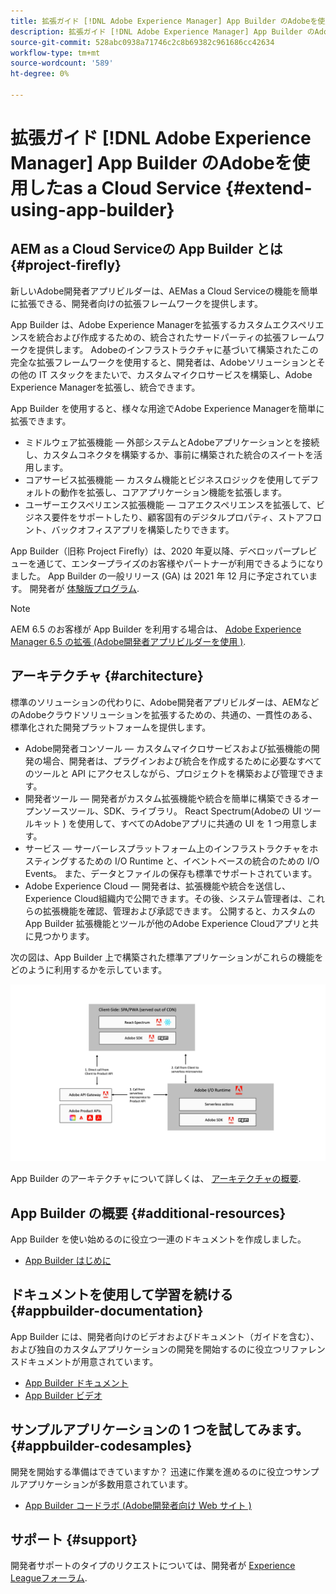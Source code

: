 ```yaml
---
title: 拡張ガイド [!DNL Adobe Experience Manager] App Builder のAdobeを使用したas a Cloud Service
description: 拡張ガイド [!DNL Adobe Experience Manager] App Builder のAdobeを使用したas a Cloud Service
source-git-commit: 528abc0938a71746c2c8b69382c961686cc42634
workflow-type: tm+mt
source-wordcount: '589'
ht-degree: 0%

---
```



# 拡張ガイド [!DNL Adobe Experience Manager] App Builder のAdobeを使用したas a Cloud Service {#extend-using-app-builder}

## AEM as a Cloud Serviceの App Builder とは {#project-firefly}

新しいAdobe開発者アプリビルダーは、AEMas a Cloud Serviceの機能を簡単に拡張できる、開発者向けの拡張フレームワークを提供します。

App Builder は、Adobe Experience Managerを拡張するカスタムエクスペリエンスを統合および作成するための、統合されたサードパーティの拡張フレームワークを提供します。 Adobeのインフラストラクチャに基づいて構築されたこの完全な拡張フレームワークを使用すると、開発者は、Adobeソリューションとその他の IT スタックをまたいで、カスタムマイクロサービスを構築し、Adobe Experience Managerを拡張し、統合できます。

App Builder を使用すると、様々な用途でAdobe Experience Managerを簡単に拡張できます。

* ミドルウェア拡張機能 — 外部システムとAdobeアプリケーションとを接続し、カスタムコネクタを構築するか、事前に構築された統合のスイートを活用します。
* コアサービス拡張機能 — カスタム機能とビジネスロジックを使用してデフォルトの動作を拡張し、コアアプリケーション機能を拡張します。
* ユーザーエクスペリエンス拡張機能 — コアエクスペリエンスを拡張して、ビジネス要件をサポートしたり、顧客固有のデジタルプロパティ、ストアフロント、バックオフィスアプリを構築したりできます。

App Builder（旧称 Project Firefly）は、2020 年夏以降、デベロッパープレビューを通じて、エンタープライズのお客様やパートナーが利用できるようになりました。 App Builder の一般リリース (GA) は 2021 年 12 月に予定されています。 開発者が [体験版プログラム](http://adobe.ly/appbuilder-trial).

>[!NOTE]
>
> AEM 6.5 のお客様が App Builder を利用する場合は、 [Adobe Experience Manager 6.5 の拡張 (Adobe開発者アプリビルダーを使用 )](https://experienceleague.adobe.com/docs/experience-manager-65/developing/extending-aem/app-builder.html).

## アーキテクチャ {#architecture}

標準のソリューションの代わりに、Adobe開発者アプリビルダーは、AEMなどのAdobeクラウドソリューションを拡張するための、共通の、一貫性のある、標準化された開発プラットフォームを提供します。

* Adobe開発者コンソール — カスタムマイクロサービスおよび拡張機能の開発の場合、開発者は、プラグインおよび統合を作成するために必要なすべてのツールと API にアクセスしながら、プロジェクトを構築および管理できます。
* 開発者ツール — 開発者がカスタム拡張機能や統合を簡単に構築できるオープンソースツール、SDK、ライブラリ。 React Spectrum(Adobeの UI ツールキット ) を使用して、すべてのAdobeアプリに共通の UI を 1 つ用意します。
* サービス — サーバーレスプラットフォーム上のインフラストラクチャをホスティングするための I/O Runtime と、イベントベースの統合のための I/O Events。 また、データとファイルの保存も標準でサポートされています。
* Adobe Experience Cloud — 開発者は、拡張機能や統合を送信し、Experience Cloud組織内で公開できます。その後、システム管理者は、これらの拡張機能を確認、管理および承認できます。 公開すると、カスタムの App Builder 拡張機能とツールが他のAdobe Experience Cloudアプリと共に見つかります。

次の図は、App Builder 上で構築された標準アプリケーションがこれらの機能をどのように利用するかを示しています。

![アーキテクチャ](/help/implementing/developing/extending/assets/firefly-architecture.jpg)

App Builder のアーキテクチャについて詳しくは、 [アーキテクチャの概要](https://www.adobe.io/app-builder/docs/guides/).

## App Builder の概要 {#additional-resources}

App Builder を使い始めるのに役立つ一連のドキュメントを作成しました。

* [App Builder はじめに](https://www.adobe.io/app-builder/docs/getting_started/)

## ドキュメントを使用して学習を続ける {#appbuilder-documentation}

App Builder には、開発者向けのビデオおよびドキュメント（ガイドを含む）、および独自のカスタムアプリケーションの開発を開始するのに役立つリファレンスドキュメントが用意されています。

* [App Builder ドキュメント](https://www.adobe.io/app-builder/docs/overview/)
* [App Builder ビデオ](https://www.youtube.com/playlist?list=PLcVEYUqU7VRfDij-Jbjyw8S8EzW073F_o)

## サンプルアプリケーションの 1 つを試してみます。 {#appbuilder-codesamples}

開発を開始する準備はできていますか？ 迅速に作業を進めるのに役立つサンプルアプリケーションが多数用意されています。

* [App Builder コードラボ (Adobe開発者向け Web サイト )](https://www.adobe.io/app-builder/docs/resources/)

## サポート {#support}

開発者サポートのタイプのリクエストについては、開発者が [Experience Leagueフォーラム](https://experienceleaguecommunities.adobe.com/t5/project-firefly/ct-p/project-firefly).
